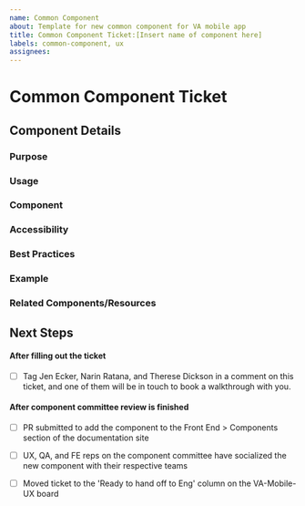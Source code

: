 ```yaml
---
name: Common Component
about: Template for new common component for VA mobile app
title: Common Component Ticket:[Insert name of component here]
labels: common-component, ux
assignees:
---
```

<!-- Please fill out all of the relevant sections of this template. Please do not delete any areas of this template. It's ok if it's a draft, that's the point. This is just the first step in fleshing out documentation and the Component Committee will help. The tickets can be updated as the sections are finished and any section that doesn't need to have info should be labeled as NA -->

# Common Component Ticket
<!-- Goal of these tickets: Add new common components to, or make updates for existing components in, the VA mobile app design system. Only a subset of these will be applicable for updating a component, mark other ones as NA -->

## Component Details
### Purpose
<!-- [name of component] provides [purpose of component]. Ex: The loading indicator provides the status of an indeterminate loading time. -->

### Usage
<!-- Overview of when the component should (or should not) be used. -->

### Component
<!-- Provide screenshots of the component (parts labelled and described), as well as screenshots of key variants (different states, light/dark mode) -->

### Accessibility
<!-- Are there accessibility requirements you want to point out? How should the component behave to be accessible to all? -->

### Best Practices
<!-- Guidelines to follow for content, edge cases, etc -->

### Example
<!-- Screen shot of example screen from the VA mobile app using the component -->

### Related Components/Resources
<!-- Link to live design in Sketch for inspection. -->

<!-- Links to similar components. Or, for an existing component, link to current listing on documentation site.  -->

<!-- Links to references (ex: VA or other design systems). -->


## Next Steps
<!-- Steps in process: cross-practice review with UX, QA and FE (loop as needed), add to documentation site, then hand off to Eng for implementation. -->

#### After filling out the ticket
- [ ] Tag Jen Ecker, Narin Ratana, and Therese Dickson in a comment on this ticket, and one of them will be in touch to book a walkthrough with you.

#### After component committee review is finished
- [ ] PR submitted to add the component to the Front End > Components section of the documentation site
- [ ] UX, QA, and FE reps on the component committee have socialized the new component with their respective teams
- [ ] Moved ticket to the 'Ready to hand off to Eng' column on the VA-Mobile-UX board 

